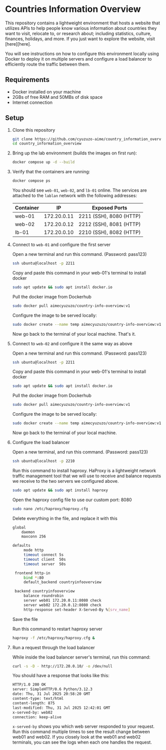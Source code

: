 # Countries Information Overview

This repository contains a lightweight environment that hosts a website that utilizes APIs to help people know various information about countries they want to visit, relocate to, or research about; including statistics, culture, finances, holidays, and more. If you just want to explore the website, visit [here][here].

You will see instructions on how to configure this environment locally using Docker to deploy it on multiple servers and configure a load balancer to efficiently route the traffic between them.

## Requirements

- Docker installed on your machine
- 2GBs of free RAM and 50MBs of disk space
- Internet connection

## Setup

1. Clone this repository
   ```bash
   git clone https://github.com/cyuzuzo-aime/country_information_overview.git
   cd country_information_overview
   ```
2. Bring up the lab environment (builds the images on first run):
   ```bash
   docker compose up -d --build
   ```
3. Verify that the containers are running:
   ```bash
   docker compose ps
   ```
   You should see `web-01`, `web-02`, and `lb-01` online. The services are attached to the `lablan` network with the following addresses:

   | Container | IP           | Exposed Ports |
   |---------- |------------- |---------------|
   | web-01    | 172.20.0.11  | 2211 (SSH), 8080 (HTTP) |
   | web-02    | 172.20.0.12  | 2212 (SSH), 8081 (HTTP) |
   | lb-01     | 172.20.0.10  | 2210 (SSH), 8082 (HTTP) |
4. Connect to `web-01` and configure the first server

   Open a new terminal and run this command. (Password: pass123)
   ```bash
   ssh ubuntu@localhost -p 2211
   ```

   Copy and paste this command in your web-01's terminal to install docker
   ```bash
   sudo apt update && sudo apt install docker.io
   ```

   Pull the docker image from Dockerhub
   ```bash
   sudo docker pull aimecyuzuzo/country-info-overview:v1
   ```

   Configure the image to be served locally:
   ```bash
   sudo docker create --name temp aimecyuzuzo/country-info-overview:v1 && sudo docker cp temp:/usr/share/nginx/html ./static-site && sudo docker rm temp && cd static-site && python3 -m http.server 8080 --bind 0.0.0.0
   ```
   Now go back to the terminal of your local machine.
   That's it.
5. Connect to `web-02` and configure it the same way as above

   Open a new terminal and run this command. (Password: pass123)
   ```bash
   ssh ubuntu@localhost -p 2211
   ```

   Copy and paste this command in your web-01's terminal to install docker
   ```bash
   sudo apt update && sudo apt install docker.io
   ```

   Pull the docker image from Dockerhub
   ```bash
   sudo docker pull aimecyuzuzo/country-info-overview:v1
   ```

   Configure the image to be served locally:
   ```bash
   sudo docker create --name temp aimecyuzuzo/country-info-overview:v1 && sudo docker cp temp:/usr/share/nginx/html ./static-site && sudo docker rm temp && cd static-site && python3 -m http.server 8080 --bind 0.0.0.0
   ```
   Now go back to the terminal of your local machine.
6. Configure the load balancer

   Open a new terminal, and run this command. (Password: pass123)
   ```bash
   ssh ubuntu@localhost -p 2210
   ```
   
   Run this command to install haproxy. HaProxy is a lightweight network traffic management tool that we will use to receive and balance requests we receive to the two servers we configured above.
   ```bash
   sudo apt update && sudo apt install haproxy
   ```

   Open the haproxy config file to use our custom port: 8080
   ```bash
   sudo nano /etc/haproxy/haproxy.cfg
   ```

   Delete everything in the file, and replace it with this
   ```bash
   global
       daemon
       maxconn 256

   defaults
        mode http
        timeout connect 5s
        timeout client  50s
        timeout server  50s

    frontend http-in
        bind *:80
        default_backend countryinfooverview

    backend countryinfooverview
        balance roundrobin
        server web01 172.20.0.11:8080 check
        server web02 172.20.0.12:8080 check
        http-response set-header X-Served-By %[srv_name]
    ```
    Save the file

   Run this command to restart haproxy server
   ```bash
   haproxy -f /etc/haproxy/haproxy.cfg &
   ```
7. Run a request through the load balancer

   While inside the load balancer server's terminal, run this command:
   ```bash
   curl -s -D - http://172.20.0.10/ -o /dev/null
   ```
   You should have a response that looks like this:
   ```bash
   HTTP/1.0 200 OK
   server: SimpleHTTP/0.6 Python/3.12.3
   date: Thu, 31 Jul 2025 20:58:20 GMT
   content-type: text/html
   content-length: 875
   last-modified: Thu, 31 Jul 2025 12:42:01 GMT
   x-served-by: web02
   connection: keep-alive
   ```

   `x-served-by` shows you which web server responded to your request. Run this command multiple times to see the result change between web01 and web02.
   If you closely look at the web01 and web02 terminals, you can see the logs when each one handles the request.